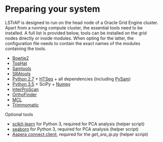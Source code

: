 # Preparing your system

LSTrAP is designed to run on the head node of a Oracle Grid Engine cluster. Apart from a running compute cluster, the essential 
tools need to be installed. A full list is provided below, tools can be installed on the grid nodes directly or inside modules. 
When opting for the latter, the configuration file needs to contain the exact names of the modules containing the tools.


  * [Bowtie2](http://bowtie-bio.sourceforge.net/bowtie2/index.shtml)
  * [TopHat](https://ccb.jhu.edu/software/tophat/manual.shtml)
  * [Samtools](http://www.htslib.org/)
  * [SRAtools](http://ncbi.github.io/sra-tools/)
  * [Python 2.7](https://www.python.org/download/releases/2.7/) + [HTSeq](http://www-huber.embl.de/users/anders/HTSeq/doc/index.html) + all dependencies (including [PySam](https://github.com/pysam-developers/pysam))
  * [Python 3.5](https://www.python.org/download/releases/3.5.1/) + SciPy + [Numpy](http://www.numpy.org/)
  * [InterProScan](https://www.ebi.ac.uk/interpro/)
  * [OrthoFinder](https://github.com/davidemms/OrthoFinder)
  * [MCL](http://www.micans.org/mcl/index.html?sec_software)
  * [Trimmomatic](http://www.usadellab.org/cms/?page=trimmomatic)
  
Optional tools

  * [scikit-learn](http://scikit-learn.org/) for Python 3, required for PCA analysis (helper script)
  * [seaborn](https://stanford.edu/~mwaskom/software/seaborn/) for Python 3, required for PCA analysis (helper script)
  * [Aspera connect client](), required for the *get_sra_ip.py* (helper script)